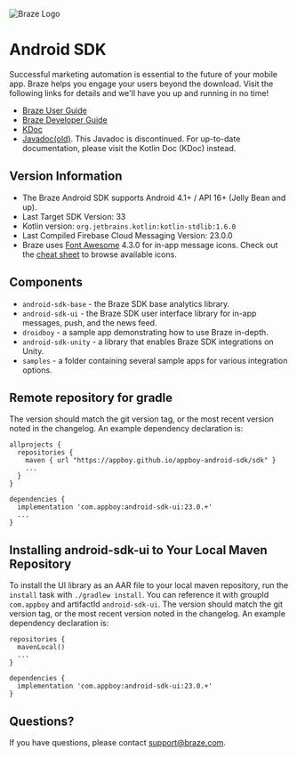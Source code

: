 ![Braze Logo](https://github.com/Appboy/appboy-android-sdk/blob/master/braze-logo.png)

# Android SDK

Successful marketing automation is essential to the future of your mobile app. Braze helps you engage your users beyond the download. Visit the following links for details and we'll have you up and running in no time!

- [Braze User Guide](https://www.braze.com/docs/user_guide/introduction/ "Braze User Guide")
- [Braze Developer Guide](https://www.braze.com/docs/developer_guide/platform_integration_guides/android/initial_sdk_setup/android_sdk_integration/ "Braze Developer Guide")
- [KDoc](https://appboy.github.io/appboy-android-sdk/kdoc/ "Braze Android SDK Class Documentation")
- [Javadoc(old)](https://appboy.github.io/appboy-android-sdk/javadocs/ "Braze Android SDK Class Documentation"). This Javadoc is discontinued. For up-to-date documentation, please visit the Kotlin Doc (KDoc) instead.

## Version Information

- The Braze Android SDK supports Android 4.1+ / API 16+ (Jelly Bean and up).
- Last Target SDK Version: 33
- Kotlin version: `org.jetbrains.kotlin:kotlin-stdlib:1.6.0`
- Last Compiled Firebase Cloud Messaging Version: 23.0.0
- Braze uses [Font Awesome](https://fortawesome.github.io/Font-Awesome/) 4.3.0 for in-app message icons. Check out the [cheat sheet](http://fortawesome.github.io/Font-Awesome/cheatsheet/) to browse available icons.

## Components

- `android-sdk-base` - the Braze SDK base analytics library.
- `android-sdk-ui` - the Braze SDK user interface library for in-app messages, push, and the news feed.
- `droidboy` - a sample app demonstrating how to use Braze in-depth.
- `android-sdk-unity` - a library that enables Braze SDK integrations on Unity.
- `samples` - a folder containing several sample apps for various integration options.

## Remote repository for gradle
The version should match the git version tag, or the most recent version noted in the changelog. An example dependency declaration is:

```
allprojects {
  repositories {
    maven { url "https://appboy.github.io/appboy-android-sdk/sdk" }
    ...
  }
}
```

```
dependencies {
  implementation 'com.appboy:android-sdk-ui:23.0.+'
  ...
}
```

## Installing android-sdk-ui to Your Local Maven Repository
To install the UI library as an AAR file to your local maven repository, run the `install` task with
`./gradlew install`. You can reference it with groupId `com.appboy` and artifactId `android-sdk-ui`. The version should
match the git version tag, or the most recent version noted in the changelog. An example dependency declaration is:

```
repositories {
  mavenLocal()
  ...
}
```

```
dependencies {
  implementation 'com.appboy:android-sdk-ui:23.0.+'
}
```

## Questions?

If you have questions, please contact [support@braze.com](mailto:support@braze.com).
